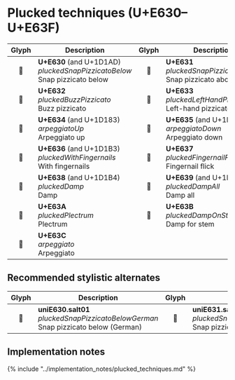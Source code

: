 Plucked techniques (U+E630–U+E63F)
==================================

| **Glyph** | **Description** | **Glyph** | **Description**
| :-------: | --------------- | :-------: | ---------------
|<span class="bravura_large">&#xe630;</span> | **U+E630** (and U+1D1AD)<br/>*pluckedSnapPizzicatoBelow*<br/>Snap pizzicato below | <span class="bravura_large">&#xe631;</span> | **U+E631**<br/>*pluckedSnapPizzicatoAbove*<br/>Snap pizzicato above
|<span class="bravura_large">&#xe632;</span> | **U+E632**<br/>*pluckedBuzzPizzicato*<br/>Buzz pizzicato | <span class="bravura_large">&#xe633;</span> | **U+E633**<br/>*pluckedLeftHandPizzicato*<br/>Left-hand pizzicato
|<span class="bravura_large">&#xe634;</span> | **U+E634** (and U+1D183)<br/>*arpeggiatoUp*<br/>Arpeggiato up | <span class="bravura_large">&#xe635;</span> | **U+E635** (and U+1D184)<br/>*arpeggiatoDown*<br/>Arpeggiato down
|<span class="bravura_large">&#xe636;</span> | **U+E636** (and U+1D1B3)<br/>*pluckedWithFingernails*<br/>With fingernails | <span class="bravura_large">&#xe637;</span> | **U+E637**<br/>*pluckedFingernailFlick*<br/>Fingernail flick
|<span class="bravura_large">&#xe638;</span> | **U+E638** (and U+1D1B4)<br/>*pluckedDamp*<br/>Damp | <span class="bravura_large">&#xe639;</span> | **U+E639** (and U+1D1B5)<br/>*pluckedDampAll*<br/>Damp all
|<span class="bravura_large">&#xe63a;</span> | **U+E63A**<br/>*pluckedPlectrum*<br/>Plectrum | <span class="bravura_large">&#xe63b;</span> | **U+E63B**<br/>*pluckedDampOnStem*<br/>Damp for stem
|<span class="bravura_large">&#xe63c;</span> | **U+E63C**<br/>*arpeggiato*<br/>Arpeggiato | &nbsp; | &nbsp;

Recommended stylistic alternates
--------------------------------
| **Glyph** | **Description** | **Glyph** | **Description**
| :-------: | --------------- | :-------: | ---------------
|<span class="bravura_large">&#xf432;</span> | **uniE630.salt01**<br/>*pluckedSnapPizzicatoBelowGerman*<br/>Snap pizzicato below (German) | <span class="bravura_large">&#xf433;</span> | **uniE631.salt01**<br/>*pluckedSnapPizzicatoAboveGerman*<br/>Snap pizzicato above (German)

Implementation notes
---------------------

{% include "../implementation_notes/plucked_techniques.md" %}